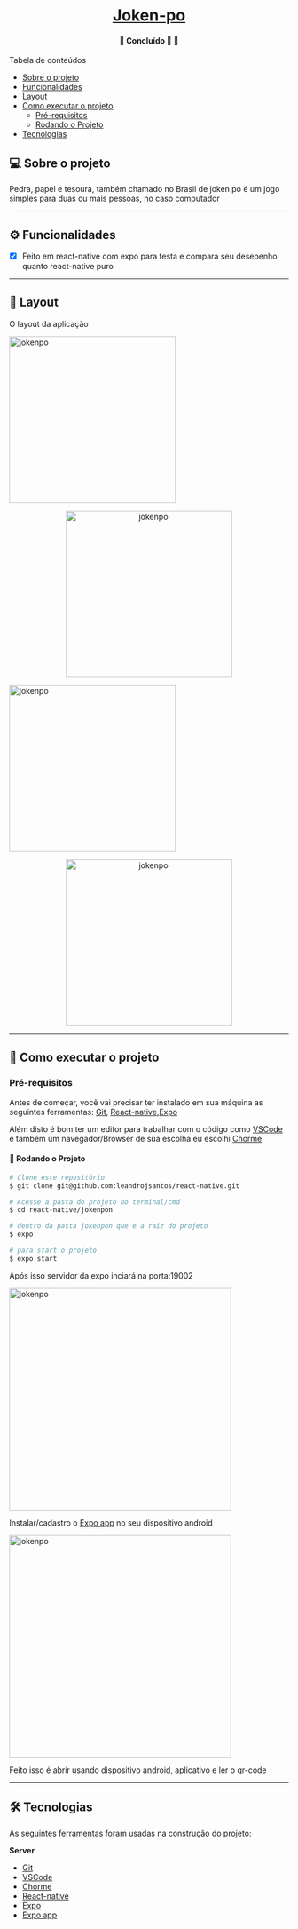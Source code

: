 <h1 align="center">
     <a href="#" alt="">Joken-po</a>
</h1>

<h4 align="center">
	🚧   Concluído 🚀 🚧
</h4>

Tabela de conteúdos
<!--ts-->
   * [Sobre o projeto](#-sobre-o-projeto)
   * [Funcionalidades](#-funcionalidades)
   * [Layout](#-layout)
   * [Como executar o projeto](#-como-executar-o-projeto)
     * [Pré-requisitos](#pré-requisitos)
     * [Rodando o Projeto](#user-content--rodando-o-projeto)
   * [Tecnologias](#-tecnologias)
<!--te-->

## 💻 Sobre o projeto

Pedra, papel e tesoura, também chamado no Brasil de joken po é um jogo simples para duas ou mais pessoas, no caso computador 

---

## ⚙️ Funcionalidades

- [x] Feito em react-native com expo para testa e compara seu desepenho quanto react-native puro 

---

## 🎨 Layout

O layout da aplicação 

  <img alt="jokenpo" title="#jokenpo" src="./images/1.jpeg" width="300px">
</p>

<p align="center">
  <img alt="jokenpo" title="#jokenpo" src="./images/2.jpeg" 
  width="300px">
</p>

  <img alt="jokenpo" title="#jokenpo" src="./images/3.jpeg" 
  width="300px">
</p>

<p align="center">
  <img alt="jokenpo" title="#jokenpo" src="./images/4.jpeg" 
  width="300px">
</p>


---

## 🚀 Como executar o projeto
### Pré-requisitos

Antes de começar, você vai precisar ter instalado em sua máquina as seguintes ferramentas:
[Git](https://git-scm.com), [React-native](https://reactnative.dev//),[Expo](https://expo.io/)

Além disto é bom ter um editor para trabalhar com o código como [VSCode](https://code.visualstudio.com/) e também um navegador/Browser de sua escolha eu escolhi [Chorme](https://www.google.pt/intl/pt-PT/chrome/?brand=CHBD&gclid=CjwKCAjw1ej5BRBhEiwAfHyh1CqpdiJkRowiF7qVChVWvkTImra14_fVqzdcxXeYoznuxbgYMmtS9BoCP4oQAvD_BwE&gclsrc=aw.ds)

#### 🎲 Rodando o Projeto

```bash
# Clone este repositório
$ git clone git@github.com:leandrojsantos/react-native.git

# Acesse a pasta do projeto no terminal/cmd
$ cd react-native/jokenpon

# dentro da pasta jokenpon que e a raiz do projeto
$ expo

# para start o projeto
$ expo start
```
Após isso servidor da expo inciará na porta:19002

  <img alt="jokenpo" title="#jokenpo" src="./images/install1.png" width="400px">
</p>

Instalar/cadastro o [Expo app](https://play.google.com/store/apps/details?id=host.exp.exponent&hl=pt_BR)  no seu  dispositivo android

  <img alt="jokenpo" title="#jokenpo" src="./images/install2.png" width="400px">
</p>

Feito isso é abrir usando dispositivo android, aplicativo e ler o qr-code

---

## 🛠 Tecnologias

As seguintes ferramentas foram usadas na construção do projeto:

**Server**  
* [Git](https://git-scm.com) 
* [VSCode](https://code.visualstudio.com/)
* [Chorme](https://www.google.pt/intl/pt-PT/chrome/?brand=CHBD&gclid=CjwKCAjw1ej5BRBhEiwAfHyh1CqpdiJkRowiF7qVChVWvkTImra14_fVqzdcxXeYoznuxbgYMmtS9BoCP4oQAvD_BwE&gclsrc=aw.ds)
* [React-native](https://reactnative.dev//)
* [Expo](https://expo.io/)
* [Expo app](https://play.google.com/store/apps/details?id=host.exp.exponent&hl=pt_BR)
